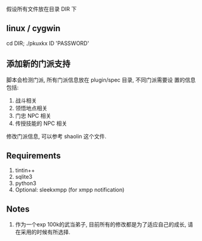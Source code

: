 假设所有文件放在目录 DIR 下

linux / cygwin
----------
cd DIR; ./pkuxkx ID 'PASSWORD'

添加新的门派支持
----------
脚本会检测门派, 所有门派信息放在 plugin/spec 目录, 不同门派需要设
置的信息包括:

1. 战斗相关
2. 领悟地点相关
3. 门忠 NPC 相关
4. 传授技能的 NPC 相关

修改门派信息, 可以参考 shaolin 这个文件. 

Requirements
----------
1. tintin++
2. sqlite3
3. python3
4. Optional: sleekxmpp (for xmpp notification)

Notes
----------
1. 作为一个exp 100k的武当弟子, 目前所有的修改都是为了适应自己的成长, 请在采用的时候有所选择.



